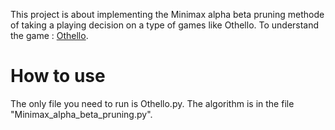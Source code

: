 This project is about implementing the Minimax alpha beta pruning methode of taking a playing decision on a type of games like Othello.
To understand the game : [Othello](https://www.eothello.com/).

# How to use

The only file you need to run is Othello.py. The algorithm is in the file "Minimax_alpha_beta_pruning.py".

